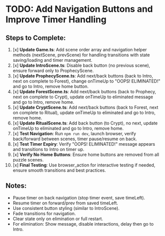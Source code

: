 # TODO: Add Navigation Buttons and Improve Timer Handling

## Steps to Complete:
1. [x] **Update Game.ts**: Add scene order array and navigation helper methods (nextScene, prevScene) for handling transitions with state saving/loading and timer management.
2. [x] **Update IntroScene.ts**: Disable back button (no previous scene), ensure forward only to ProphecyScene.
3. [x] **Update ProphecyScene.ts**: Add next/back buttons (back to Intro, next on complete to Forest), change onTimeUp to "OOPS! ELIMINATED!" and go to Intro, remove home button.
4. [x] **Update ForestScene.ts**: Add next/back buttons (back to Prophecy, next on complete to Crypt), update onTimeUp to eliminated message and go to Intro, remove home.
5. [x] **Update CryptScene.ts**: Add next/back buttons (back to Forest, next on complete to Ritual), update onTimeUp to eliminated and go to Intro, remove home.
6. [x] **Update RitualScene.ts**: Add back button (to Crypt), no next, update onTimeUp to eliminated and go to Intro, remove home.
7. [x] **Test Navigation**: Run `npm run dev`, launch browser, verify back/forward between scenes, timer pause/resume on back.
8. [x] **Test Timer Expiry**: Verify "OOPS! ELIMINATED!" message appears and transitions to Intro on timer up.
9. [x] **Verify No Home Buttons**: Ensure home buttons are removed from all puzzle scenes.
10. [x] **Final Testing**: Use browser_action for interactive testing if needed, ensure smooth transitions and best practices.

## Notes:
- Pause timer on back navigation (stop timer event, save timeLeft).
- Resume timer on forward/prev from saved timeLeft.
- Use consistent button styling (similar to IntroScene).
- Fade transitions for navigation.
- Clear state only on elimination or full restart.
- For elimination: Show message, disable interactions, delay then go to Intro.
